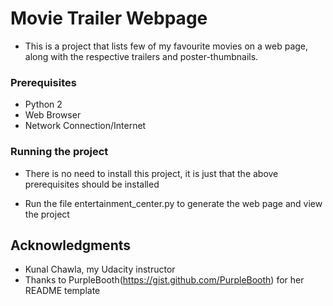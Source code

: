 # Movie Trailer Webpage

- This is a project that lists few of my favourite movies on a web page, along with the respective trailers and poster-thumbnails.

### Prerequisites

- Python 2
- Web Browser
- Network Connection/Internet

### Running the project

- There is no need to install this project, it is just that the above prerequisites should be installed

- Run the file entertainment_center.py to generate the web page and view the project


## Acknowledgments

* Kunal Chawla, my Udacity instructor
* Thanks to PurpleBooth(https://gist.github.com/PurpleBooth) for her README template

